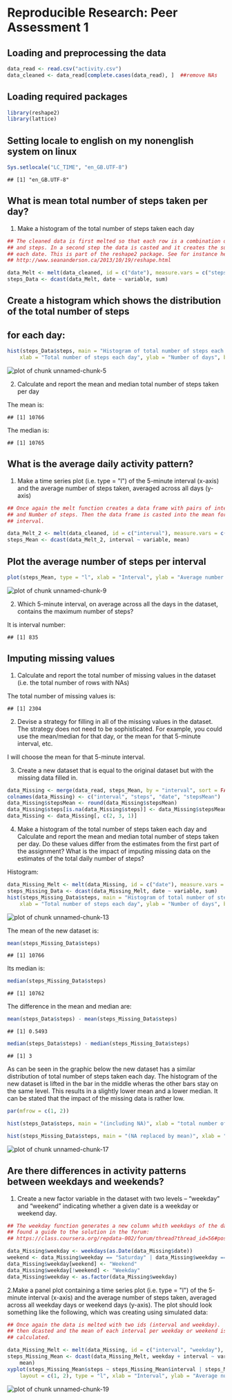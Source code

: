 Reproducible Research: Peer Assessment 1
========================================================

## Loading and preprocessing the data


```r
data_read <- read.csv("activity.csv")
data_cleaned <- data_read[complete.cases(data_read), ]  ##remove NAs
```


## Loading required packages

```r
library(reshape2)
library(lattice)
```


## Setting locale to english on my nonenglish system on linux


```r
Sys.setlocale("LC_TIME", "en_GB.UTF-8")
```

```
## [1] "en_GB.UTF-8"
```


## What is mean total number of steps taken per day?

1. Make a histogram of the total number of steps taken each day



```r
## The cleaned data is first melted so that each row is a combination of date
## and steps. In a second step the data is casted and it creates the sum for
## each date. This is part of the reshape2 package. See for instance here
## http://www.seananderson.ca/2013/10/19/reshape.html

data_Melt <- melt(data_cleaned, id = c("date"), measure.vars = c("steps"))
steps_Data <- dcast(data_Melt, date ~ variable, sum)
```


## Create a histogram which shows the distribution of the total number of steps
## for each day:

```r
hist(steps_Data$steps, main = "Histogram of total number of steps each day", 
    xlab = "Total number of steps each day", ylab = "Number of days", breaks = 8)
```

![plot of chunk unnamed-chunk-5](figure/unnamed-chunk-5.png) 


2. Calculate and report the mean and median total number of steps taken per day

The mean is:

```
## [1] 10766
```


The median is:

```
## [1] 10765
```


## What is the average daily activity pattern?

1. Make a time series plot (i.e. type = "l") of the 5-minute interval (x-axis) and the average number of steps taken, averaged across all days (y-axis)


```r
## Once again the melt function creates a data frame with pairs of interval
## and Number of steps. Then the data frame is casted into the mean for each
## interval.

data_Melt_2 <- melt(data_cleaned, id = c("interval"), measure.vars = c("steps"))
steps_Mean <- dcast(data_Melt_2, interval ~ variable, mean)
```


## Plot the average number of steps per interval

```r
plot(steps_Mean, type = "l", xlab = "Interval", ylab = "Average number of steps")
```

![plot of chunk unnamed-chunk-9](figure/unnamed-chunk-9.png) 


2. Which 5-minute interval, on average across all the days in the dataset, contains the maximum number of steps?

It is interval number:

```
## [1] 835
```


## Imputing missing values

1. Calculate and report the total number of missing values in the dataset (i.e. the total number of rows with NAs)

The total number of missing values is:

```
## [1] 2304
```


2. Devise a strategy for filling in all of the missing values in the dataset. The strategy does not need to be sophisticated. For example, you could use the mean/median for that day, or the mean for that 5-minute interval, etc.

I will choose the mean for that 5-minute interval.

3. Create a new dataset that is equal to the original dataset but with
   the missing data filled in.


```r
data_Missing <- merge(data_read, steps_Mean, by = "interval", sort = FALSE)
colnames(data_Missing) <- c("interval", "steps", "date", "stepsMean")
data_Missing$stepsMean <- round(data_Missing$stepsMean)
data_Missing$steps[is.na(data_Missing$steps)] <- data_Missing$stepsMean[is.na(data_Missing$steps)]
data_Missing <- data_Missing[, c(2, 3, 1)]
```


4. Make a histogram of the total number of steps taken each day and Calculate and report the mean and median total number of steps taken per day. Do these values differ from the estimates from the first part of the assignment? What is the impact of imputing missing data on the estimates of the total daily number of steps?

Histogram:

```r
data_Missing_Melt <- melt(data_Missing, id = c("date"), measure.vars = c("steps"))
steps_Missing_Data <- dcast(data_Missing_Melt, date ~ variable, sum)
hist(steps_Missing_Data$steps, main = "Histogram of total number of steps each day", 
    xlab = "Total number of steps each day", ylab = "Number of days", breaks = 8)
```

![plot of chunk unnamed-chunk-13](figure/unnamed-chunk-13.png) 


The mean of the new dataset is:

```r
mean(steps_Missing_Data$steps)
```

```
## [1] 10766
```


Its median is:


```r
median(steps_Missing_Data$steps)
```

```
## [1] 10762
```


The difference in the mean and median are:

```r
mean(steps_Data$steps) - mean(steps_Missing_Data$steps)
```

```
## [1] 0.5493
```

```r
median(steps_Data$steps) - median(steps_Missing_Data$steps)
```

```
## [1] 3
```


As can be seen in the graphic below the new dataset has a similar distribution
of total number of steps taken each day. The histogram of the new dataset is 
lifted in the bar in the middle wheras the other bars stay on the same level.
This results in a slightly lower mean and a lower median. It can be stated that 
the impact of the missing data is rather low.


```r
par(mfrow = c(1, 2))

hist(steps_Data$steps, main = "(including NA)", xlab = "total number of steps taken each day")

hist(steps_Missing_Data$steps, main = "(NA replaced by mean)", xlab = "total number of steps taken each day")
```

![plot of chunk unnamed-chunk-17](figure/unnamed-chunk-17.png) 



## Are there differences in activity patterns between weekdays and weekends?

1. Create a new factor variable in the dataset with two levels – “weekday” and “weekend” indicating whether a given date is a weekday or weekend day.


```r
## The weekday function generates a new column whith weekdays of the date.  I
## found a guide to the solution in the forum:
## https://class.coursera.org/repdata-002/forum/thread?thread_id=56#post-233

data_Missing$weekday <- weekdays(as.Date(data_Missing$date))
weekend <- data_Missing$weekday == "Saturday" | data_Missing$weekday == "Sunday"
data_Missing$weekday[weekend] <- "Weekend"
data_Missing$weekday[!weekend] <- "Weekday"
data_Missing$weekday <- as.factor(data_Missing$weekday)
```


2.Make a panel plot containing a time series plot (i.e. type = "l") of the 5-minute interval (x-axis) and the average number of steps taken, averaged across all weekday days or weekend days (y-axis). The plot should look something like the following, which was creating using simulated data:


```r
## Once again the data is melted with two ids (interval and weekday).  It is
## then dcasted and the mean of each interval per weekday or weekend is
## calculated.

data_Missing_Melt <- melt(data_Missing, id = c("interval", "weekday"), measure.vars = c("steps"))
steps_Missing_Mean <- dcast(data_Missing_Melt, weekday + interval ~ variable, 
    mean)
xyplot(steps_Missing_Mean$steps ~ steps_Missing_Mean$interval | steps_Missing_Mean$weekday, 
    layout = c(1, 2), type = "l", xlab = "Interval", ylab = "Average number of steps")
```

![plot of chunk unnamed-chunk-19](figure/unnamed-chunk-19.png) 

